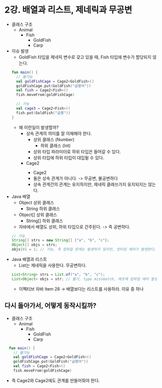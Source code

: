 # 2강. 배열과 리스트, 제네릭과 무공변
- 클래스 구조
  - Animal
    - Fish
      - GoldFish
      - Carp
- 이슈 발생
  - GoldFish 타입을 제네릭 변수로 갖고 있을 때, Fish 타입에 변수가 할당되지 않는다.
  ```kotlin
  fun main() {
    // 불가능
    val goldFishCage = Cage2<GoldFish>()
    goldFishCage.put(GoldFish("금붕어"))
    val fish = Cage2<Fish>()
    fish.moveFrom(goldFishCage)
    
    // 가능
    val cage3 = Cage2<Fish>()
    fish.put(GoldFish("금붕"))
  }
  ```
  - 왜 이런일이 발생할까?
    - 상속 관계의 의미를 잘 이해해야 한다.
      - 상위 클래스 (Number)
        - 하위 클래스 (Int)
      - 상위 타입 파라미터로 하위 타입은 들어갈 수 있다.
      - 상위 타입에 하위 타입이 대입될 수 있다.
    - Cage2<Fish>
      - Cage2<GoldFish>
      - 둘은 상속 관계가 아니다. -> 무공변, 불공변하다
      - 상속 관계간의 관계는 유지하지만, 제네릭 클래쓰가지 유지되지는 않는다.
- Java 배열
  - Object 상위 클래스
    - String 하위 클래스
  - Object[] 상위 클래스
    - String[] 하위 클래스
  - 자바에서 배열도 상위, 하위 타입으로 간주된다. -> 즉 공변하다.
  ```java
  // 가능
  String[] strs = new String[] {"a", "b", "c"};
  Object[] objs = strs;
  objs[0] = 1; // 가능, 즉 컴파일 문제는 발생하지 않지만, 런타임 에러가 발생한다. 실제 타입은 String이라 1을 넣을 수 없다.
  ```
- Java 배열과 리스트
  - List는 제네릭을 사용한다. 무공변하다.
  ```java
  List<String> strs = List.of("a", "b", "c");
  List<Object> objs = str; // 불가, type missmatch, 애초에 컴파일 에러 발생
  ```
  - 이펙티브 자바 Item 28 -> 배열보다는 리스트를 사용하라. 이유 중 하나

## 다시 돌아가서, 어떻게 동작시킬까?
- 클래스 구조
  - Animal
    - Fish
      - GoldFish
      - Carp
```kotlin
  fun main() {
    // 불가능
    val goldFishCage = Cage2<GoldFish>()
    goldFishCage.put(GoldFish("금붕어"))
    val fish = Cage2<Fish>()
    fish.moveFrom(goldFishCage)
```
- 즉 Cage2<Fish>와 Cage2<GoldFish>에도 관계를 만들어줘야 한다.